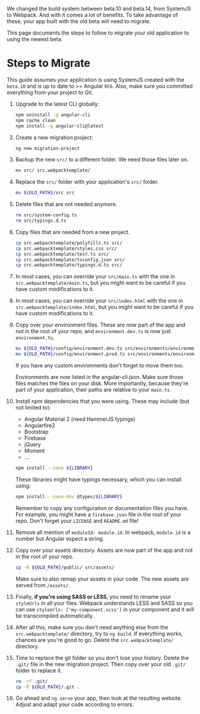 We changed the build system between beta.10 and beta.14, from SystemJS to Webpack. And with it comes a lot of benefits. To take advantage of these, your app built with the old beta will need to migrate.

This page documents the steps to follow to migrate your old application to using the newest beta.

# Steps to Migrate

This guide assumes your application is using SystemJS created with the `beta.10` and is up to date to >= Angular `RC6`. Also, make sure you committed everything from your project to Git.

1. Upgrade to the latest CLI globally:

    ```bash
    npm uninstall -g angular-cli
    npm cache clean
    npm install -g angular-cli@latest
    ```

1. Create a new migration project:

    ```bash
    ng new migration-project
    ```

1. Backup the new `src/` to a different folder. We need those files later on.

    ```bash
    mv src/ src.webpacktemplate/
    ```

1. Replace the `src/` folder with your application's `src/` folder.
 
    ```bash
    mv ${OLD_PATH}/src src
    ```

1. Delete files that are not needed anymore.

    ```bash
    rm src/system-config.ts
    rm src/typings.d.ts
    ```

1. Copy files that are needed from a new project.

    ```bash
    cp src.webpacktemplate/polyfills.ts src/
    cp src.webpacktemplate/styles.css src/
    cp src.webpacktemplate/test.ts src/
    cp src.webpacktemplate/tsconfig.json src/
    cp src.webpacktemplate/typings.d.ts src/
    ```

1. In most cases, you can override your `src/main.ts` with the one in `src.webpacktemplate/main.ts`, but you might want to be careful if you have custom modifications to it.

1. In most cases, you can override your `src/index.html` with the one in `src.webpacktemplate/index.html`, but you might want to be careful if you have custom modifications to it.

1. Copy over your environment files. These are now part of the app and not in the root of your repo, and `environment.dev.ts` is now just `environment.ts`.

     ```bash
     mv ${OLD_PATH}/config/environment.dev.ts src/environments/environment.ts
     mv ${OLD_PATH}/config/environment.prod.ts src/environments/environment.prod.ts
     ```

     If you have any custom environments don't forget to move them too.

     Environments are now listed in the angular-cli.json. Make sure those files matches the files on your disk. More importantly, because they're part of your application, their paths are relative to your `main.ts`.

1. Install npm dependencies that you were using. These may include (but not limited to):
   * Angular Material 2 (need HammerJS typings)
   * Angularfire2
   * Bootstrap
   * Firebase
   * jQuery
   * Moment
   * ...

    ```bash
    npm install --save ${LIBRARY}
    ```

    These libraries might have typings necessary, which you can install using:

    ```bash
    npm install --save-dev @types/${LIBRARY}
    ```

    Remember to copy any configuration or documentation files you have. For example, you might have a `firebase.json` file in the root of your repo. Don't forget your `LICENSE` and `README.md` file!

1. Remove all mention of `moduleId: module.id`. In webpack, `module.id` is a number but Angular expect a string.

1. Copy over your assets directory. Assets are now part of the app and not in the root of your repo.

    ```bash
    cp -R ${OLD_PATH}/public/ src/assets/
    ```

    Make sure to also remap your assets in your code. The new assets are served from `/assets/`.


1. Finally, **if you're using SASS or LESS**, you need to rename your `styleUrls` in all your files. Webpack understands LESS and SASS so you can use `styleUrls: ['my-component.scss']` in your component and it will be transcompiled automatically.

1. After all this, make sure you don't need anything else from the `src.webpacktemplate/` directory, try to `ng build`. If everything works, chances are you're good to go. Delete the `src.webpacktemplate/` directory.

1. Time to replace the git folder so you don't lose your history. Delete the `.git/` file in the new migration project. Then copy over your old `.git/` folder to replace it.

    ```bash
    rm -rf .git/
    cp -R ${OLD_PATH}/.git .
    ```

1. Go ahead and `ng serve` your app, then look at the resulting website. Adjust and adapt your code according to errors.
